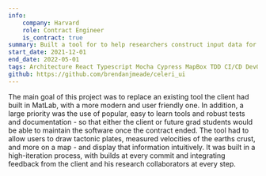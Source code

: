 ```yaml
---
info:
    company: Harvard
    role: Contract Engineer
    is_contract: true
summary: Built a tool for to help researchers construct input data for earthquake cycle imaging.
start_date: 2021-12-01
end_date: 2022-05-01
tags: Architecture React Typescript Mocha Cypress MapBox TDD CI/CD DevOps front-end HTML css redux nodejs
github: https://github.com/brendanjmeade/celeri_ui
---
```


The main goal of this project was to replace an existing tool the client had built in MatLab, with a more modern and user friendly one. In addition, a large priority was the use of popular, easy to learn tools and robust tests and documentation - so that either the client or future grad students would be able to maintain the software once the contract ended. The tool had to allow users to draw tactonic plates, measured velocities of the earths crust, and more on a map - and display that information intuitively. It was built in a high-iteration process, with builds at every commit and integrating feedback from the client and his research collaborators at every step.
